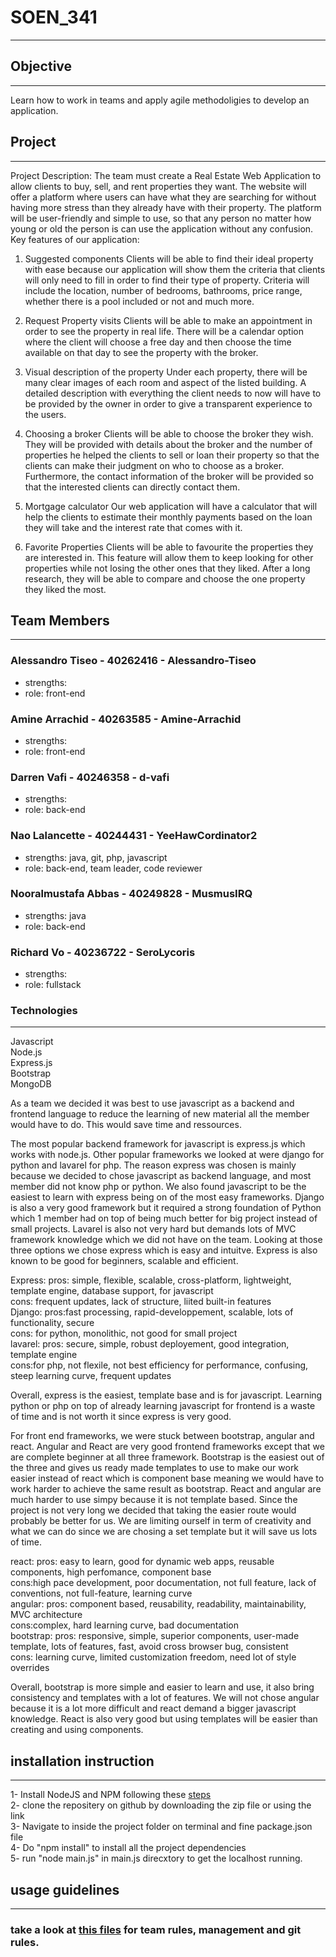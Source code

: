 # SOEN_341
***
## Objective
***
Learn how to work in teams and apply agile methodoligies to develop an application.<br>
## Project
***
Project Description: The team must create a Real Estate Web Application to allow clients to buy, sell, and rent properties they want. The website will offer a platform where users can have what they are searching for without having more stress than they already have with their property. The platform will be user-friendly and simple to use, so that any person no matter how young or old the person is can use the application without any confusion.
Key features of our application:
1. Suggested components
   Clients will be able to find their ideal property with ease because our application will show them the criteria that clients will only need to fill in order to find their type of property. Criteria will include the location, number of bedrooms, bathrooms, price range, whether there is a pool included or not and much more.

2. Request Property visits
   Clients will be able to make an appointment in order to see the property in real life. There will be a calendar option where the client will choose a free day and then choose the time available on that day to see the property with the broker.

3. Visual description of the property
Under each property, there will be many clear images of each room and aspect of the listed building. A detailed description with everything the client needs to now will have to be provided by the owner in order to give a transparent experience to the users.

4. Choosing a broker
Clients will be able to choose the broker they wish. They will be provided with details about the broker and the number of properties he helped the clients to sell or loan their property so that the clients can make their judgment on who to choose as a broker. Furthermore, the contact information of the broker will be provided so that the interested clients can directly contact them.

5. Mortgage calculator
Our web application will have a calculator that will help the clients to estimate their monthly payments based on the loan they will take and the interest rate that comes with it.

6. Favorite Properties
Clients will be able to favourite the properties they are interested in. This feature will allow them to keep looking for other properties while not losing the other ones that they liked. After a long research, they will be able to compare and choose the one property they liked the most.
      


## Team Members
***
### Alessandro Tiseo - 40262416 - Alessandro-Tiseo<br>
* strengths:  <br>
* role: front-end  <br>
### Amine Arrachid - 40263585 - Amine-Arrachid<br>
* strengths:  <br>
* role: front-end <br>
### Darren Vafi - 40246358 - d-vafi<br>
* strengths: <br>
* role: back-end <br>
### Nao Lalancette - 40244431 - YeeHawCordinator2 <br>
* strengths: java, git, php, javascript <br>
* role: back-end, team leader, code reviewer <br>
### Nooralmustafa Abbas - 40249828 - MusmusIRQ<br>
* strengths: java <br>
* role: back-end<br>
### Richard Vo - 40236722 - SeroLycoris <br>
* strengths: <br>
* role: fullstack<br> 

### Technologies
***
Javascript<br>
Node.js<br>
Express.js<br>
Bootstrap<br>
MongoDB <br>


As a team we decided it was best to use javascript as a backend and frontend language to reduce the learning of new material all the member would have to do. This would save time and ressources.

The most popular backend framework for javascript is express.js which works with node.js. Other popular frameworks we looked at were django for python and lavarel for php. The reason express was chosen is mainly because we decided to chose javascript as backend language, and most member did not know php or python. We also found javascript to be the easiest to learn with express being on of the most easy frameworks. Django is also a very good framework but it required a strong foundation of Python which 1 member had on top of being much better for big project instead of small projects. Lavarel is also not very hard but demands lots of MVC framework knowledge which we did not have on the team. Looking at those three options we chose express which is easy and intuitve. Express is also known to be good for beginners, scalable and efficient. 

Express: pros: simple, flexible, scalable, cross-platform, lightweight, template engine, database support, for javascript <br>
cons: frequent updates, lack of structure, liited built-in features <br>
Django: pros:fast processing, rapid-developpement, scalable, lots of functionality, secure <br>
cons: for python, monolithic, not good for small project <br>
lavarel: pros: secure, simple, robust deployement, good integration, template engine <br>
cons:for php, not flexile, not best efficiency for performance, confusing, steep learning curve, frequent updates <br>

Overall, express is the easiest, template base and is for javascript. Learning python or php on top of already learning javascript for frontend is a waste of time and is not worth it since express is very good. 

For front end frameworks, we were stuck between bootstrap, angular and react. Angular and React are very good frontend frameworks except that we are complete beginner at all three framework. Bootstrap is the easiest out of the three and gives us ready made templates to use to make our work easier instead of react which is component base meaning we would have to work harder to achieve the same result as bootstrap. React and angular are much harder to use simpy because it is not template based. Since the project is not very long we decided that taking the easier route would probably be better for us. We are limiting ourself in term of creativity and what we can do since we are chosing a set template but it will save us lots of time. 

react: pros: easy to learn, good for dynamic web apps, reusable components, high perfomance, component base <br>
cons:high pace development, poor documentation, not full feature, lack of conventions, not full-feature, learning curve <br>
angular: pros: component based, reusability, readability, maintainability, MVC architecture <br>
cons:complex, hard learning curve, bad documentation <br>
bootstrap: pros: responsive, simple, superior components, user-made template, lots of features, fast, avoid cross browser bug, consistent <br>
cons: learning curve, limited customization freedom, need lot of style overrides  <br>

Overall, bootstrap is more simple and easier to learn and use, it also bring consistency and templates with a lot of features. We will not chose angular because it is a lot more difficult and react demand a bigger javascript knowledge. React is also very good but using templates will be easier than creating and using components.

## installation instruction
***
1- Install NodeJS and NPM following these [steps](https://radixweb.com/blog/installing-npm-and-nodejs-on-windows-and-mac) <br>
2- clone the repositery on github by downloading the zip file or using the link <br>
3- Navigate to inside the project folder on terminal and fine package.json file <br>
4- Do "npm install" to install all the project dependencies <br>
5- run "node main.js" in main.js direcxtory to get the localhost running. <br>

## usage guidelines
***
### take a look at [this files](https://github.com/YeeHawCordinator2/VTALVN-soen341projectF2023/wiki/Team-rules) for team rules, management and git rules.
